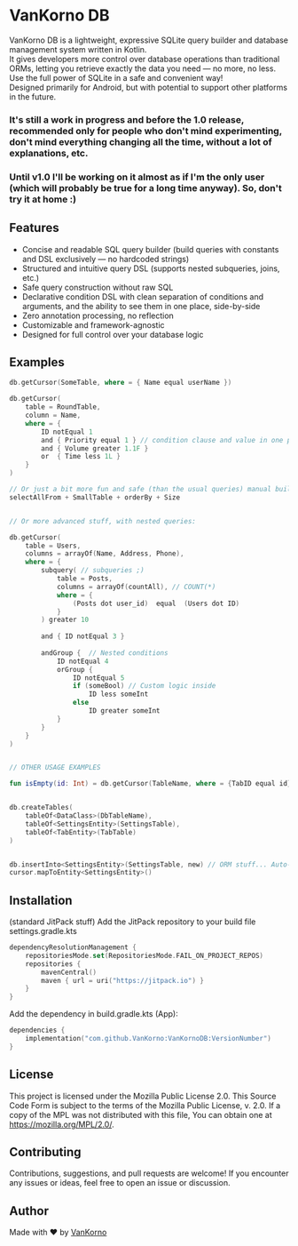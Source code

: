 # VanKorno DB

VanKorno DB is a lightweight, expressive SQLite query builder and database management system written in Kotlin.  
It gives developers more control over database operations than traditional ORMs, letting you retrieve exactly the data you need — no more, no less.  
Use the full power of SQLite in a safe and convenient way!  
Designed primarily for Android, but with potential to support other platforms in the future.

### It's still a work in progress and before the 1.0 release, recommended only for people who don't mind experimenting, don't mind everything changing all the time, without a lot of explanations, etc.
### Until v1.0 I'll be working on it almost as if I'm the only user (which will probably be true for a long time anyway). So, don't try it at home :)


## Features

- Concise and readable SQL query builder (build queries with constants and DSL exclusively — no hardcoded strings)
- Structured and intuitive query DSL (supports nested subqueries, joins, etc.)
- Safe query construction without raw SQL
- Declarative condition DSL with clean separation of conditions and arguments, and the ability to see them in one place, side-by-side
- Zero annotation processing, no reflection
- Customizable and framework-agnostic
- Designed for full control over your database logic


## Examples

```kotlin
db.getCursor(SomeTable, where = { Name equal userName })

db.getCursor(
    table = RoundTable,
    column = Name,
    where = {
        ID notEqual 1
        and { Priority equal 1 } // condition clause and value in one place
        and { Volume greater 1.1F }
        or  { Time less 1L }
    }
)

// Or just a bit more fun and safe (than the usual queries) manual building with constants:
selectAllFrom + SmallTable + orderBy + Size


// Or more advanced stuff, with nested queries:

db.getCursor(
    table = Users,
    columns = arrayOf(Name, Address, Phone),
    where = {
        subquery( // subqueries ;)
            table = Posts,
            columns = arrayOf(countAll), // COUNT(*)
            where = {
                (Posts dot user_id)  equal  (Users dot ID)
            }
        ) greater 10
        
        and { ID notEqual 3 }
        
        andGroup {  // Nested conditions
            ID notEqual 4
            orGroup {
                ID notEqual 5
                if (someBool) // Custom logic inside
                    ID less someInt
                else
                    ID greater someInt
            }
        }
    }
)


// OTHER USAGE EXAMPLES

fun isEmpty(id: Int) = db.getCursor(TableName, where = {TabID equal id}).use {it.count == 0}


db.createTables(
    tableOf<DataClass>(DbTableName),
    tableOf<SettingsEntity>(SettingsTable),
    tableOf<TabEntity>(TabTable)
)


db.insertInto<SettingsEntity>(SettingsTable, new) // ORM stuff... Auto-mapping based on a data class
cursor.mapToEntity<SettingsEntity>()


```

## Installation
(standard JitPack stuff)
Add the JitPack repository to your build file settings.gradle.kts
```kotlin
dependencyResolutionManagement {
	repositoriesMode.set(RepositoriesMode.FAIL_ON_PROJECT_REPOS)
	repositories {
		mavenCentral()
		maven { url = uri("https://jitpack.io") }
	}
}
```

Add the dependency in build.gradle.kts (App):
```kotlin
dependencies {
    implementation("com.github.VanKorno:VanKornoDB:VersionNumber")
}
```



## License
This project is licensed under the Mozilla Public License 2.0.
This Source Code Form is subject to the terms of the Mozilla Public License, v. 2.0.
If a copy of the MPL was not distributed with this file, You can obtain one at https://mozilla.org/MPL/2.0/.

## Contributing
Contributions, suggestions, and pull requests are welcome!
If you encounter any issues or ideas, feel free to open an issue or discussion.

## Author
Made with ❤️ by [VanKorno](https://github.com/VanKorno)